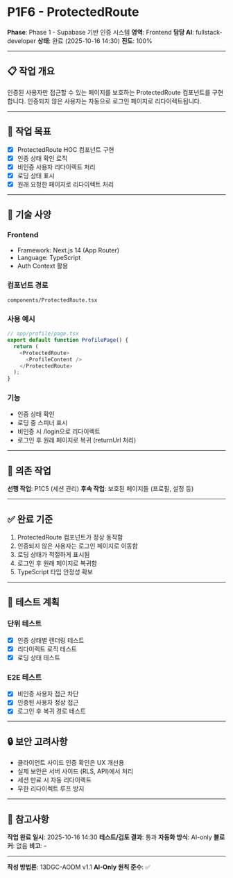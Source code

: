 # P1F6 - ProtectedRoute

**Phase**: Phase 1 - Supabase 기반 인증 시스템
**영역**: Frontend
**담당 AI**: fullstack-developer
**상태**: 완료 (2025-10-16 14:30)
**진도**: 100%

---

## 📋 작업 개요

인증된 사용자만 접근할 수 있는 페이지를 보호하는 ProtectedRoute 컴포넌트를 구현합니다. 인증되지 않은 사용자는 자동으로 로그인 페이지로 리다이렉트됩니다.

---

## 🎯 작업 목표

- [x] ProtectedRoute HOC 컴포넌트 구현
- [x] 인증 상태 확인 로직
- [x] 비인증 사용자 리다이렉트 처리
- [x] 로딩 상태 표시
- [x] 원래 요청한 페이지로 리다이렉트 처리

---

## 📐 기술 사양

### Frontend
- Framework: Next.js 14 (App Router)
- Language: TypeScript
- Auth Context 활용

### 컴포넌트 경로
```
components/ProtectedRoute.tsx
```

### 사용 예시
```typescript
// app/profile/page.tsx
export default function ProfilePage() {
  return (
    <ProtectedRoute>
      <ProfileContent />
    </ProtectedRoute>
  );
}
```

### 기능
- 인증 상태 확인
- 로딩 중 스피너 표시
- 비인증 시 /login으로 리다이렉트
- 로그인 후 원래 페이지로 복귀 (returnUrl 처리)

---

## 🔗 의존 작업

**선행 작업**: P1C5 (세션 관리)
**후속 작업**: 보호된 페이지들 (프로필, 설정 등)

---

## ✅ 완료 기준

1. ProtectedRoute 컴포넌트가 정상 동작함
2. 인증되지 않은 사용자는 로그인 페이지로 이동함
3. 로딩 상태가 적절하게 표시됨
4. 로그인 후 원래 페이지로 복귀함
5. TypeScript 타입 안정성 확보

---

## 📝 테스트 계획

### 단위 테스트
- [x] 인증 상태별 렌더링 테스트
- [x] 리다이렉트 로직 테스트
- [x] 로딩 상태 테스트

### E2E 테스트
- [x] 비인증 사용자 접근 차단
- [x] 인증된 사용자 정상 접근
- [x] 로그인 후 복귀 경로 테스트

---

## 🔒 보안 고려사항

- 클라이언트 사이드 인증 확인은 UX 개선용
- 실제 보안은 서버 사이드 (RLS, API)에서 처리
- 세션 만료 시 자동 리다이렉트
- 무한 리다이렉트 루프 방지

---

## 📌 참고사항

**작업 완료 일시**: 2025-10-16 14:30
**테스트/검토 결과**: 통과
**자동화 방식**: AI-only
**블로커**: 없음
**비고**: -

---

**작성 방법론**: 13DGC-AODM v1.1
**AI-Only 원칙 준수**: ✅
